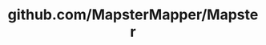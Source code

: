 ---
layout: post
title: github.com/MapsterMapper/Mapster
categories: link
tags: [انگلیسی, برنامه‌نویسی]
---